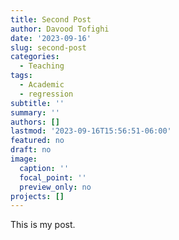 ```yaml
---
title: Second Post
author: Davood Tofighi
date: '2023-09-16'
slug: second-post
categories:
  - Teaching
tags:
  - Academic
  - regression
subtitle: ''
summary: ''
authors: []
lastmod: '2023-09-16T15:56:51-06:00'
featured: no
draft: no
image:
  caption: ''
  focal_point: ''
  preview_only: no
projects: []
---
```


This is my post.
